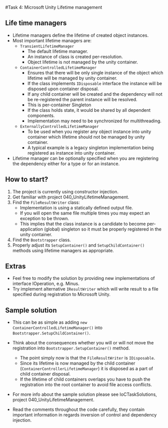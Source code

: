 #Task 4: Microsoft Unity Lifetime management

## Life time managers

* Lifetime managers define the lifetime of created object instances.
* Most important lifetime managers are:
  * ```TransientLifetimeManager```
	  * The default lifetime manager.
	  * An instance of class is created per-resolution.
	  * Object lifetime is not managed by the unity container.
  * ```ContainerControlledLifetimeManager```
     * Ensures that there will be only single instance of the object which 
       lifetime will be managed by unity container.
     * If the class implements ```IDisposable``` interface the instance will be 
       disposed upon container disposal.
     * If any child container will be created and the dependency will not 
       be re-registered the parent instance will be resolved.
	 * This is per-container Singleton
	 * If the class holds state, it would be shared by all dependent 
           components. 
	 * Implementation may need to be synchronized for multithreading.
  * ```ExternallyControlledLifetimeManager```
     * To be used when you register any object instance into unity container 
       which lifetime should not be managed by unity container.
     * A typical example is a legacy singleton implementation being registered 
       as instance into unity container.
* Lifetime manager can be optionally specified when you are registering the 
  dependency either for a type or for an instance.

## How to start?

1. The project is currently using constructor injection.
2. Get familiar with project 040_UnityLifetimeManagement.
3. Find the ```FileResultWriter``` class:
   * Implementation is using a statically defined output file.
   * If you will open the same file multiple times you may expect an exception 
     to be thrown.
   * This implies that the class instance is a candidate to become 
     per-application (global) singleton so it must be properly registered in 
     the unity container.
4. Find the ```Bootstrapper``` class.
5. Properly adjust its ```SetupContainer()```  and ```SetupChildContainer()```
   methods using lifetime managers as appropriate.

## Extras

* Feel free to modify the solution by providing new implementations of interface
  IOperation, e.g. Minus.
* Try implement alternative ```IResultWriter``` which will write result to 
  a file specified during registration to Microsoft Unity.

## Sample solution

* This can be as simple as adding ```new ContainerControlledLifetimeManager()``` into ```Bootstrapper.SetupChildContainer()```.
* Think about the consequences whether you will or will not move the registration into ```Bootstrapper.SetupContainer()``` method.
  * The point simply now is that the ```FileResultWriter``` is ```IDisposable```.
  * Since its lifetime is now managed by the child container (```ContainerControllerLifetimeManager```) it is disposed as a part of child container disposal.
  * If the lifetime of child containers overlaps you have to push the registration into the root container to avoid file access conflicts.

* For more info about the sample solution please see IoCTaskSolutions, project 
  040_UnityLifetimeManagement.
* Read the comments throughout the code carefully, they contain important 
  information in regards inversion of control and dependency injection.

